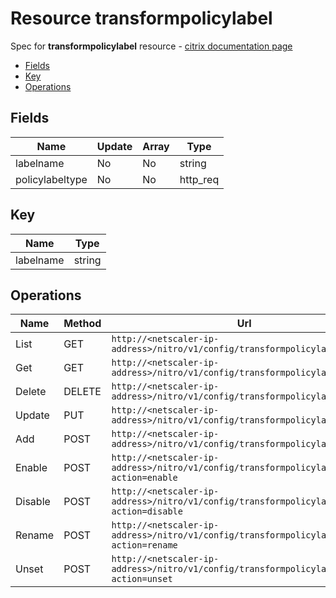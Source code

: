 # Resource transformpolicylabel

Spec for **transformpolicylabel** resource - [citrix documentation page](https://developer-docs.citrix.com/projects/netscaler-nitro-api/en/11.0/configuration/transform/transformpolicylabel/transformpolicylabel/)

- [Fields](#fields)
- [Key](#key)
- [Operations](#operations)

## Fields

| Name | Update | Array | Type |
|----|----|----|----|
|labelname|No|No|string|
|policylabeltype|No|No|http_req|

## Key

| Name | Type |
|----|----|
| labelname | string |

## Operations

| Name | Method | Url |
|----|----|----|
| List | GET | `http://<netscaler-ip-address>/nitro/v1/config/transformpolicylabel` |
| Get | GET | `http://<netscaler-ip-address>/nitro/v1/config/transformpolicylabel/<name>` |
| Delete | DELETE | `http://<netscaler-ip-address>/nitro/v1/config/transformpolicylabel/<name>` |
| Update | PUT | `http://<netscaler-ip-address>/nitro/v1/config/transformpolicylabel` |
| Add | POST | `http://<netscaler-ip-address>/nitro/v1/config/transformpolicylabel` |
| Enable | POST | `http://<netscaler-ip-address>/nitro/v1/config/transformpolicylabel?action=enable` |
| Disable | POST | `http://<netscaler-ip-address>/nitro/v1/config/transformpolicylabel?action=disable` |
| Rename | POST | `http://<netscaler-ip-address>/nitro/v1/config/transformpolicylabel?action=rename` |
| Unset | POST | `http://<netscaler-ip-address>/nitro/v1/config/transformpolicylabel?action=unset` |

